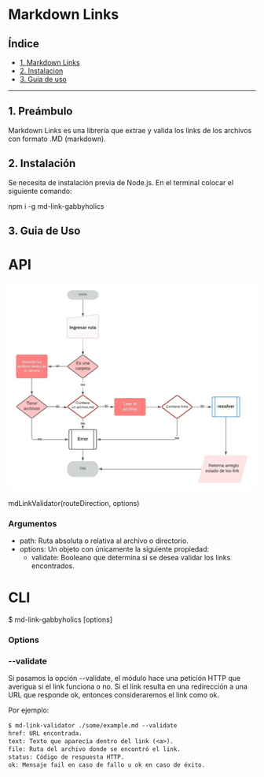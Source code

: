 # Markdown Links

## Índice

* [1. Markdown Links](#1-Markdown-Links)
* [2. Instalacion](#2-Instalacion)
* [3. Guia de uso](#3-Instalacion)

***

## 1. Preámbulo
Markdown Links es una librería que extrae y valida los links de los archivos con formato .MD (markdown).


## 2. Instalación
Se necesita de instalación previa de Node.js. En el terminal colocar el siguiente comando:

npm i -g md-link-gabbyholics

## 3. Guia de Uso
 
# API 

![md-links](img\Diagrama-de-flujo.jpeg)

mdLinkValidator(routeDirection, options)

### Argumentos
* path: Ruta absoluta o relativa al archivo o directorio.
* options: Un objeto con únicamente la siguiente propiedad:
    * validate: Booleano que determina si se desea validar los links encontrados.
# CLI
$ md-link-gabbyholics <path-to-file> [options]

### Options

### --validate
Si pasamos la opción --validate, el módulo hace una petición HTTP que averigua si el link funciona o no. Si el link resulta en una redirección a una URL que responde ok, entonces consideraremos el link como ok.

Por ejemplo:
````
$ md-link-validator ./some/example.md --validate
href: URL encontrada.
text: Texto que aparecía dentro del link (<a>).
file: Ruta del archivo donde se encontró el link.
status: Código de respuesta HTTP.
ok: Mensaje fail en caso de fallo u ok en caso de éxito.
````

